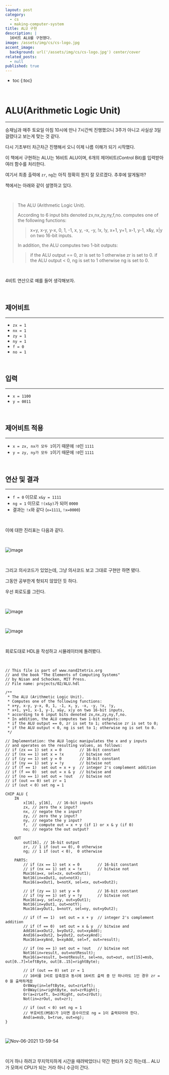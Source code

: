 ```yaml
---
layout: post
category:
  - cs
  - making-computer-system
title: ALU 구현
description: |
  16비트 ALU를 구현했다.
image: /assets/img/cs/cs-logo.jpg
accent_image:
  background: url('/assets/img/cs/cs-logo.jpg') center/cover
related_posts:
  - null
published: true
---
```


* toc
{:toc}

<br />

# ALU(Arithmetic Logic Unit)

---

승재님과 매주 토요일 아침 10시에 만나 7시간씩 진행했으니 3주가 아니고 사실상 3일 걸렸다고 보는게 맞는 것 같다.

다시 기초부터 차근차근 진행해서 오니 이제 나름 이해가 되기 시작했다.

이 책에서 구현하는 ALU는 16비트 ALU이며, 6개의 제어비트(Control Bit)를 입력받아 여러 함수를 처리한다.

여기서 최종 출력에 `zr`, `ng`는 아직 정확히 뭔지 잘 모르겠다. 추후에 알게될까?

책에서는 아래와 같이 설명하고 있다.

<br />

> The ALU (Arithmetic Logic Unit).
> 
> According to 6 input bits denoted zx,nx,zy,ny,f,no.
> computes one of the following functions:
> 
>> x+y, x-y, y-x, 0, 1, -1, x, y, -x, -y, !x, !y, x+1, y+1, x-1, y-1, x&y, x|y on two 16-bit inputs.
> 
> In addition, the ALU computes two 1-bit outputs:
> 
>> if the ALU output == 0, zr is set to 1 otherwise zr is set to 0.
>> if the ALU output < 0, ng is set to 1 otherwise ng is set to 0.

<br />

4비트 연산으로 예를 들어 생각해보자.

<br />

## 제어비트

---

- `zx = 1`
- `nx = 1`
- `zy = 1`
- `ny = 1`
- `f = 0`
- `no = 1`

<br />

## 입력

---

- `x = 1100`
- `y = 0011`

<br />

## 제어비트 적용

---

- `x = zx, nx가 모두 1`이기 때문에 `!0`인 `1111`
- `y = zy, ny가 모두 1`이기 때문에 `!0`인 `1111`

<br />

## 연산 및 결과

---

- `f = 0` 이므로 `x&y = 1111`
- `ng = 1` 이므로 `!(x&y)`가 되어 `0000`
- 결과는 `!x`와 같다 (`x=1111`, `!x=0000`)

<br />

이에 대한 진리표는 다음과 같다.

<br />

![image](https://user-images.githubusercontent.com/71188307/140598502-d2753f09-9588-4b6c-b459-2c02bd8b89df.png)

<br />

그리고 의사코드가 있었는데, 그냥 의사코드 보고 그대로 구현만 하면 됐다.

그동안 공부한게 헛되지 않았던 듯 하다.

우선 회로도를 그린다.

<br />

![image](https://user-images.githubusercontent.com/71188307/140598043-5d310d22-c9b2-41b0-913b-5918ca9e2d50.png)

<br />

![image](https://user-images.githubusercontent.com/71188307/140597778-111126a0-c528-4392-836b-584cebb43bfb.jpg)

<br />

회로도대로 HDL을 작성하고 시뮬레이터에 돌려봤다.

<br />

```text
// This file is part of www.nand2tetris.org
// and the book "The Elements of Computing Systems"
// by Nisan and Schocken, MIT Press.
// File name: projects/02/ALU.hdl

/**
 * The ALU (Arithmetic Logic Unit).
 * Computes one of the following functions:
 * x+y, x-y, y-x, 0, 1, -1, x, y, -x, -y, !x, !y,
 * x+1, y+1, x-1, y-1, x&y, x|y on two 16-bit inputs, 
 * according to 6 input bits denoted zx,nx,zy,ny,f,no.
 * In addition, the ALU computes two 1-bit outputs:
 * if the ALU output == 0, zr is set to 1; otherwise zr is set to 0;
 * if the ALU output < 0, ng is set to 1; otherwise ng is set to 0.
 */

// Implementation: the ALU logic manipulates the x and y inputs
// and operates on the resulting values, as follows:
// if (zx == 1) set x = 0        // 16-bit constant
// if (nx == 1) set x = !x       // bitwise not
// if (zy == 1) set y = 0        // 16-bit constant
// if (ny == 1) set y = !y       // bitwise not
// if (f == 1)  set out = x + y  // integer 2's complement addition
// if (f == 0)  set out = x & y  // bitwise and
// if (no == 1) set out = !out   // bitwise not
// if (out == 0) set zr = 1
// if (out < 0) set ng = 1

CHIP ALU {
    IN  
        x[16], y[16],  // 16-bit inputs        
        zx, // zero the x input?
        nx, // negate the x input?
        zy, // zero the y input?
        ny, // negate the y input?
        f,  // compute out = x + y (if 1) or x & y (if 0)
        no; // negate the out output?

    OUT 
        out[16], // 16-bit output
        zr, // 1 if (out == 0), 0 otherwise
        ng; // 1 if (out < 0),  0 otherwise

    PARTS:
        // if (zx == 1) set x = 0        // 16-bit constant
        // if (nx == 1) set x = !x       // bitwise not
        Mux16(a=x, sel=zx, out=xOut1);
        Not16(in=xOut1, out=notX);
        Mux16(a=xOut1, b=notX, sel=nx, out=xOut2);

        // if (zy == 1) set y = 0        // 16-bit constant
        // if (ny == 1) set y = !y       // bitwise not
        Mux16(a=y, sel=zy, out=yOut1);
        Not16(in=yOut1, out=notY);
        Mux16(a=yOut1, b=notY, sel=ny, out=yOut2);

        // if (f == 1)  set out = x + y  // integer 2's complement addition
        // if (f == 0)  set out = x & y  // bitwise and
        Add16(a=xOut2, b=yOut2, out=xyAdd);
        And16(a=xOut2, b=yOut2, out=xyAnd);
        Mux16(a=xyAnd, b=xyAdd, sel=f, out=result);

        // if (no == 1) set out = !out   // bitwise not
        Not16(in=result, out=notResult);
        Mux16(a=result, b=notResult, sel=no, out=out, out[15]=msb, out[0..7]=leftByte, out[8..15]=rightByte);

        // if (out == 0) set zr = 1
        // 16비를 1비로 압축함과 동시에 16비트 출력 중 단 하나라도 1인 경우 zr = 0 을 출력하게끔
        Or8Way(in=leftByte, out=zrLeft);
        Or8Way(in=rightByte, out=zrRight);
        Or(a=zrLeft, b=zrRight, out=zrOut);
        Not(in=zrOut, out=zr);

        // if (out < 0) set ng = 1
        // 부호비트(MSB)가 1이면 음수이므로 ng = 1이 출력되어야 한다.
        And(a=msb, b=true, out=ng);
}
```

<br />

![Nov-06-2021 13-59-54](https://user-images.githubusercontent.com/71188307/140598589-8b820504-2e65-4c80-bd52-a3e3e182e447.gif)

<br />

이거 하나 하려고 무지막지하게 시간을 때려박았더니 약간 현타가 오긴 하는데... ALU가 모여서 CPU가 되는 거라 하니 수긍이 간다.

<br />
